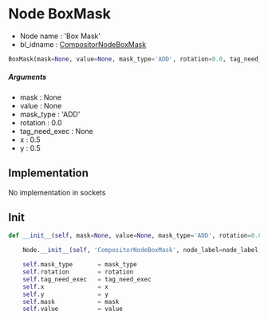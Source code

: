 # Node BoxMask

- Node name : 'Box Mask'
- bl_idname : [CompositorNodeBoxMask](https://docs.blender.org/api/current/bpy.types.CompositorNodeBoxMask.html)


``` python
BoxMask(mask=None, value=None, mask_type='ADD', rotation=0.0, tag_need_exec=None, x=0.5, y=0.5, node_label=None, node_color=None)
```
##### Arguments

- mask : None
- value : None
- mask_type : 'ADD'
- rotation : 0.0
- tag_need_exec : None
- x : 0.5
- y : 0.5

## Implementation

No implementation in sockets

## Init

``` python
def __init__(self, mask=None, value=None, mask_type='ADD', rotation=0.0, tag_need_exec=None, x=0.5, y=0.5, node_label=None, node_color=None):

    Node.__init__(self, 'CompositorNodeBoxMask', node_label=node_label, node_color=node_color)

    self.mask_type       = mask_type
    self.rotation        = rotation
    self.tag_need_exec   = tag_need_exec
    self.x               = x
    self.y               = y
    self.mask            = mask
    self.value           = value
```
